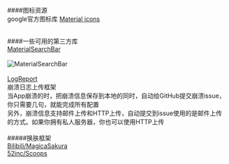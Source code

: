 ####图标资源  
google官方图标库 [Material icons](https://design.google.com/icons/)  
&ensp;   

####一些可用的第三方库    
[MaterialSearchBar](https://github.com/mancj/MaterialSearchBar)  
&ensp;  
![MaterialSearchBar](https://github.com/mancj/MaterialSearchBar/blob/master/art/preview.gif)  
&ensp;  
[LogReport](https://github.com/mancj/MaterialSearchBar)  
崩溃日志上传框架  
当App崩溃的时，把崩溃信息保存到本地的同时，自动给GitHub提交崩溃issue，你只需要几句，就能完成所有配置  
另外，崩溃信息支持邮件上传和HTTP上传，自动提交到issue使用的是邮件上传的方式。如果你拥有私人服务器，你也可以使用HTTP上传  
&ensp;   
#####换肤框架  
[Bilibili/MagicaSakura](https://github.com/Bilibili/MagicaSakura)  
[52inc/Scoops](https://github.com/52inc/Scoops)  

